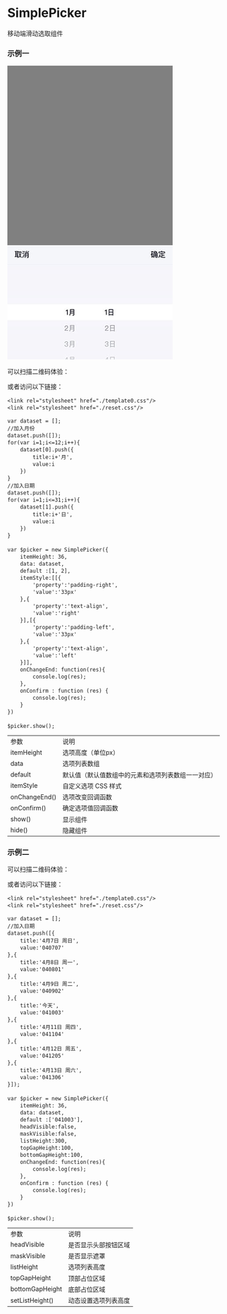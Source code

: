 # SimplePicker

移动端滑动选取组件

### 示例一

<img src="https://github.com/newbieYoung/Simple-Picker/blob/master/img/demo0.jpg"/>

可以扫描二维码体验：

或者访问以下链接：

```
<link rel="stylesheet" href="./template0.css"/>
<link rel="stylesheet" href="./reset.css"/>
```

```
var dataset = [];
//加入月份
dataset.push([]);
for(var i=1;i<=12;i++){
    dataset[0].push({
        title:i+'月',
        value:i
    })
}
//加入日期
dataset.push([]);
for(var i=1;i<=31;i++){
    dataset[1].push({
        title:i+'日',
        value:i
    })
}

var $picker = new SimplePicker({
    itemHeight: 36,
    data: dataset,
    default :[1, 2],
    itemStyle:[[{
        'property':'padding-right',
        'value':'33px'
    },{
        'property':'text-align',
        'value':'right'
    }],[{
        'property':'padding-left',
        'value':'33px'
    },{
        'property':'text-align',
        'value':'left'
    }]],
    onChangeEnd: function(res){
        console.log(res);
    },
    onConfirm : function (res) {
        console.log(res);
    }
})

$picker.show();
```

<table style="word-break: normal;">
	<tr>
		<td>参数</td>
		<td>说明</td>
	</tr>
	<tr>
		<td>itemHeight</td>
		<td>选项高度（单位px）</td>
	</tr>
	<tr>
		<td>data</td>
		<td>选项列表数组</td>
	</tr>
	<tr>
		<td>default</td>
		<td>默认值（默认值数组中的元素和选项列表数组一一对应）</td>
	</tr>
	<tr>
        <td>itemStyle</td>
        <td>自定义选项 CSS 样式</td>
    </tr>
	<tr>
		<td>onChangeEnd()</td>
		<td>选项改变回调函数</td>
	</tr>
	<tr>
		<td>onConfirm()</td>
		<td>确定选项值回调函数</td>
	</tr>
	<tr>
        <td>show()</td>
        <td>显示组件</td>
    </tr>
    <tr>
        <td>hide()</td>
        <td>隐藏组件</td>
    </tr>
</table>

### 示例二

可以扫描二维码体验：

或者访问以下链接：

```
<link rel="stylesheet" href="./template0.css"/>
<link rel="stylesheet" href="./reset.css"/>
```

```
var dataset = [];
//加入日期
dataset.push([{
    title:'4月7日 周日',
    value:'040707'
},{
    title:'4月8日 周一',
    value:'040801'
},{
    title:'4月9日 周二',
    value:'040902'
},{
    title:'今天',
    value:'041003'
},{
    title:'4月11日 周四',
    value:'041104'
},{
    title:'4月12日 周五',
    value:'041205'
},{
    title:'4月13日 周六',
    value:'041306'
}]);

var $picker = new SimplePicker({
    itemHeight: 36,
    data: dataset,
    default :['041003'],
    headVisible:false,
    maskVisible:false,
    listHeight:300,
    topGapHeight:100,
    bottomGapHeight:100,
    onChangeEnd: function(res){
        console.log(res);
    },
    onConfirm : function (res) {
        console.log(res);
    }
})

$picker.show();
```

<table style="word-break: normal;">
	<tr>
		<td>参数</td>
		<td>说明</td>
	</tr>
	<tr>
		<td>headVisible</td>
		<td>是否显示头部按钮区域</td>
	</tr>
	<tr>
        <td>maskVisible</td>
        <td>是否显示遮罩</td>
    </tr>
    <tr>
        <td>listHeight</td>
        <td>选项列表高度</td>
    </tr>
    <tr>
        <td>topGapHeight</td>
        <td>顶部占位区域</td>
    </tr>
    <tr>
        <td>bottomGapHeight</td>
        <td>底部占位区域</td>
    </tr>
    <tr>
        <td>setListHeight()</td>
        <td>动态设置选项列表高度</td>
    </tr>
</table>

